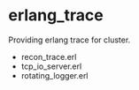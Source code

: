 # erlang_trace

Providing erlang trace for cluster.
* recon_trace.erl
* tcp_io_server.erl
* rotating_logger.erl
